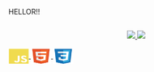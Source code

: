 HELLOR!!
##
<div align="center">
  <a href="https://github.com/ogdarkzxz">
  <img height="180em" src="https://github-readme-stats.vercel.app/api?username=ogdarkzxz&show_icons=true&theme=dark&include_all_commits=true&count_private=true"/>
  <img height="180em" src="https://github-readme-stats.vercel.app/api/top-langs/?username=ogdarkzxz&layout=compact&langs_count=7&theme=dark"/>
</div>
<div style="display: inline_block"><br>
  <img align="center" alt="ogdark-Js" height="30" width="40" src="https://raw.githubusercontent.com/devicons/devicon/master/icons/javascript/javascript-plain.svg">
  <img align="center" alt="ogdark-HTML" height="30" width="40" src="https://raw.githubusercontent.com/devicons/devicon/master/icons/html5/html5-original.svg">
  <img align="center" alt="ogdark-CSS" height="30" width="40" src="https://raw.githubusercontent.com/devicons/devicon/master/icons/css3/css3-original.svg">
  
 
</div>
